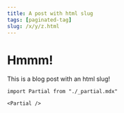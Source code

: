 ```yaml
---
title: A post with html slug
tags: [paginated-tag]
slug: /x/y/z.html
---
```


# Hmmm!

This is a blog post with an html slug!

```mdx-code-block
import Partial from "./_partial.mdx"

<Partial />
```